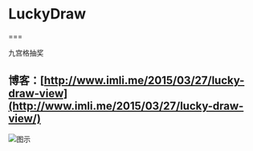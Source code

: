 ﻿# LuckyDraw
===

九宫格抽奖

## 博客：[http://www.imli.me/2015/03/27/lucky-draw-view](http://www.imli.me/2015/03/27/lucky-draw-view/)

![图示](http://www.imli.me/images/lucky-draw-view.jpg)
